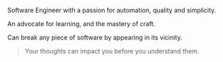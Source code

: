 Software Engineer with a passion for automation, quality and simplicity.

An advocate for learning, and the mastery of craft.

Can break any piece of software by appearing in its vicinity.

> Your thoughts can impact you before you understand them.
